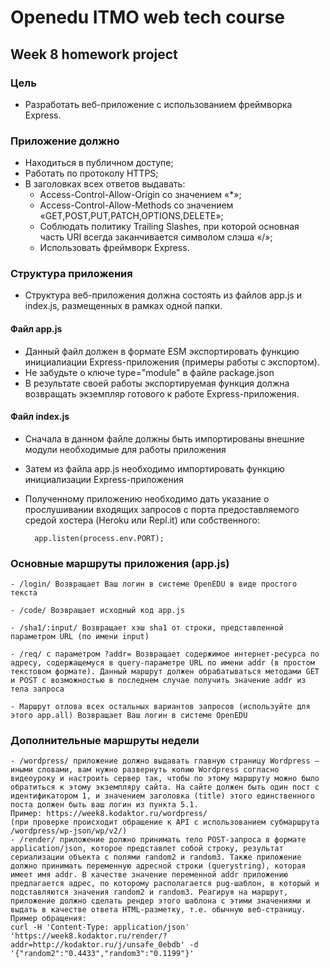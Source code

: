 # Openedu ITMO web tech course
## Week 8 homework project

### Цель
- Разработать веб-приложение с использованием фреймворка Express.

### Приложение должно
- Находиться в публичном доступе;
- Работать по протоколу HTTPS;
- В заголовках всех ответов выдавать:
    - Access-Control-Allow-Origin со значением «*»;
    - Access-Control-Allow-Methods со значением «GET,POST,PUT,PATCH,OPTIONS,DELETE»;
    - Соблюдать политику Trailing Slashes, при которой основная часть URI всегда заканчивается символом слэша «/»;
    - Использовать фреймворк Express.
### Структура приложения
- Структура веб-приложения должна состоять из файлов app.js и index.js, размещенных в рамках одной папки.

#### Файл app.js
- Данный файл должен в формате ESM экспортировать функцию инициалиации Express-приложения (примеры работы с экспортом).
- Не забудьте о ключе type="module" в файле package.json
- В результате своей работы экспортируемая функция должна возвращать экземпляр готового к работе Express-приложения.


#### Файл index.js
- Сначала в данном файле должны быть импортированы внешние модули необходимые для работы приложения
- Затем из файла app.js необходимо импортировать функцию инициализации Express-приложения
- Полученному приложению необходимо дать указание о прослушивании входящих запросов с порта предоставляемого средой хостера (Heroku или Repl.it) или собственного:

        app.listen(process.env.PORT);

### Основные маршруты приложения (app.js)
    - /login/ Возвращает Ваш логин в системе OpenEDU в виде простого текста 

    - /code/ Возвращает исходный код app.js

    - /sha1/:input/ Возвращает хэш sha1 от строки, представленной параметром URL (по имени input)

    - /req/ с параметром ?addr= Возвращает содержимое интернет-ресурса по адресу, содержащемуся в query-параметре URL по имени addr (в простом текстовом формате). Данный маршрут должен обрабатываться методами GET и POST c возможностью в последнем случае получить значение addr из тела запроса

    - Маршрут отлова всех остальных вариантов запросов (используйте для этого app.all) Возвращает Ваш логин в системе OpenEDU

### Дополнительные маршруты недели
    - /wordpress/ приложение должно выдавать главную страницу Wordpress – иными словами, вам нужно развернуть копию Wordpress согласно видеоуроку и настроить сервер так, чтобы по этому маршруту можно было обратиться к этому экземпляру сайта. На сайте должен быть один пост с идентификатором 1, и значением заголовка (title) этого единственного поста должен быть ваш логин из пункта 5.1.
    Пример: https://week8.kodaktor.ru/wordpress/
    (при проверке происходит обращение к API с использованием субмаршрута /wordpress/wp-json/wp/v2/)
    - /render/ приложение должно принимать тело POST-запроса в формате application/json, которое представлет собой строку, результат сериализации объекта с полями random2 и random3. Также приложение должно принимать переменную адресной строки (querystring), которая имеет имя addr. В качестве значение переменной addr приложению предлагается адрес, по которому располагается pug-шаблон, в который и подставляются значения random2 и random3. Реагируя на маршрут, приложение должно сделать рендер этого шаблона с этими значениями и выдать в качестве ответа HTML-разметку, т.е. обычную веб-страницу.
    Пример обращения:
    curl -H 'Content-Type: application/json' 'https://week8.kodaktor.ru/render/?addr=http://kodaktor.ru/j/unsafe_0ebdb' -d '{"random2":"0.4433","random3":"0.1199"}'
